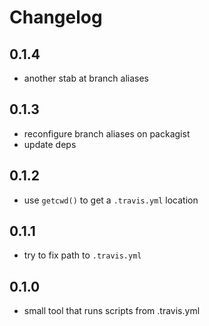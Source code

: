 # Changelog

## 0.1.4

* another stab at branch aliases

## 0.1.3

* reconfigure branch aliases on packagist
* update deps

## 0.1.2

* use ``getcwd()`` to get a ``.travis.yml`` location

## 0.1.1

* try to fix path to ``.travis.yml``

## 0.1.0

* small tool that runs scripts from .travis.yml
